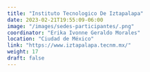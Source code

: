 ```yaml
---
title: "Instituto Tecnologico De Iztapalapa"
date: 2023-02-21T19:55:09-06:00
image: "/images/sedes-participantes/.png"
coordinator: "Erika Ivonne Geraldo Morales" 
location: "Ciudad de México"
link: "https://www.iztapalapa.tecnm.mx/"
weight: 17
draft: false
---
```


